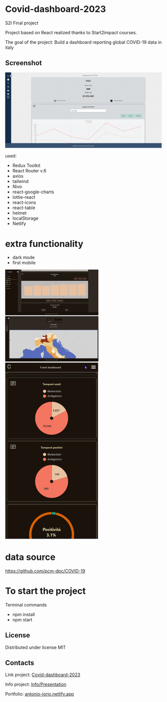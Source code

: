 # Covid-dashboard-2023
S2I Final project

Project based on React realized thanks to Start2impact courses.

The goal of the project:
Build a dashboard reporting global COVID-19 data in italy

## Screenshot

![Screenshot](https://github.com/kalaioryo/start2impact_final-project/blob/master/src/assets/img/screenshoot.png)

used:

- Redux Toolkit
- React Router v.6
- axios
- tailwind
- Nivo
- react-google-charts
- lottie-react
- react-icons
- react-table
- helmet
- localStorage
- Netlify
# extra functionality

- dark mode
- first mobile

<img src="https://github.com/kalaioryo/start2impact_final-project/blob/master/src/assets/img/screenshoot2.png" width="300" />
<img src="https://github.com/kalaioryo/start2impact_final-project/blob/master/src/assets/img/screenshoot3.png" width="300" />
<img src="https://github.com/kalaioryo/start2impact_final-project/blob/master/src/assets/img/screenshoot4.png" width="300" />

# data source

https://github.com/pcm-dpc/COVID-19

# To start the project

Terminal commands

- npm install
- npm start

## License

Distributed under license MIT

## Contacts

Link project: [Covid-dashboard-2023](https://dashboard-covid-2023.netlify.app/)

Info project: [Info/Presentation](https://www.canva.com/design/DAFqOhss2NI/eoi659hblCiQS0F6kKhnPQ/view?utm_content=DAFqOhss2NI&utm_campaign=designshare&utm_medium=link&utm_source=publishsharelink) 

Portfolio: [antonio-iorio.netlify.app](https://antonio-iorio.netlify.app/)